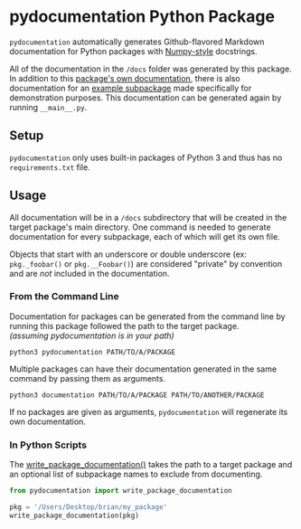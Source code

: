 # pydocumentation Python Package

`pydocumentation` automatically generates Github-flavored Markdown
documentation for Python packages with [Numpy-style][numpy] docstrings.

All of the documentation in the `/docs` folder was generated by this
package. In addition to this [package's own documentation][docs], there
is also documentation for an [example subpackage][example] made
specifically for demonstration purposes. This documentation can be
generated again by running `__main__.py`.

## Setup
`pydocumentation` only uses built-in packages of Python 3 and thus has
no `requirements.txt` file.


## Usage
All documentation will be in a `/docs` subdirectory that will be created in
the target package's main directory. One command is needed to generate
documentation for every subpackage, each of which will get its own file.

Objects that start with an underscore or double underscore (ex:
`pkg._foobar()` or `pkg.__Foobar()`) are considered "private" by
convention and are _not_ included in the documentation.

### From the Command Line
Documentation for packages can be generated from the command line by
running this package followed the path to the target package.  
_(assuming pydocumentation is in your path)_
```
python3 pydocumentation PATH/TO/A/PACKAGE
```

Multiple packages can have their documentation generated in the same
command by passing them as arguments.
```
python3 documentation PATH/TO/A/PACKAGE PATH/TO/ANOTHER/PACKAGE
```

If no packages are given as arguments, `pydocumentation` will regenerate
its own documentation.

### In Python Scripts
The [write_package_documentation()][function_doc] takes the path to a
target package and an optional list of subpackage names to exclude from
documenting.

```python
from pydocumentation import write_package_documentation

pkg = '/Users/Desktop/brian/my_package'
write_package_documentation(pkg)
```



<!-- Links -->
[numpy]: https://numpydoc.readthedocs.io/en/latest/format.html
[docs]: docs/pydocumentation.md
[example]: docs/pydocumentation-example.md
[function_doc]: docs/pydocumentation.md#write_package_documentationpackage_dir-exclude